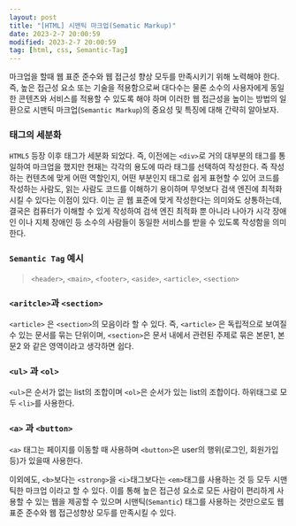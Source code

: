 ```yaml
---
layout: post
title: "[HTML] 시맨틱 마크업(Sematic Markup)"
date: 2023-2-7 20:00:59
modified: 2023-2-7 20:00:59
tag: [html, css, Semantic-Tag]
---
```


마크업을 할때 웹 표준 준수와 웹 접근성 향상 모두를 만족시키기 위해 노력해야 한다. 즉, 높은 접근성 요소 또는 기술을 적용함으로써 대다수는 물론 소수의 사용자에게 동일한 콘텐츠와 서비스를 적용할 수 있도록 해야 하며 이러한 웹 접근성을 높이는 방법의 일환으로 시맨틱 마크업(`Semantic Markup`)의 중요성 및 특징에 대해 간략히 알아보자.


### 태그의 세분화
`HTML5` 등장 이후 태그가 세분화 되었다. 즉, 이전에는 `<div>`로 거의 대부분의 태그를 통일하여 마크업을 했지만 현재는 각각의 용도에 따라 태그를 선택하여 작성한다. 즉 작성하는 컨텐츠에 맞게 어떤 역할인지, 어떤 부분인지 태그로 쉽게 표현할 수 있어 코드를 작성하는 사람도, 읽는 사람도 코드를 이해하기 용이하며 무엇보다 검색 엔진에 최적화 시킬 수 있다는 이점이 있다. 이는 곧 웹 표준에 맞게 작성한다는 의미와도 상통하는데, 결국은 컴퓨터가 이해할 수 있게 작성하여 검색 엔진 최적화 뿐 아니라 나아가 시각 장애인 이나 지체 장애인 등 소수의 사람들이 동일한 서비스를 받을 수 있도록 작성함을 의미한다.

### `Semantic Tag` 예시

> `<header>`, `<main>`, `<footer>`, `<aside>`, `<article>`, `<section>`

### `<aritcle>`과 `<section>` 

`<article>` 은 `<section>`의 모음이라 할 수 있다. 즉, `<article>` 은 독립적으로 보여질 수 있는 문서를 묶는 단위이며, `<section>`은 문서 내에서 관련된 주제로 묶은 본문1, 본문2 와 같은 영역이라고 생각하면 쉽다.

### `<ul>` 과 `<ol>` 

`<ul>`은 순서가 없는 list의 조합이며 `<ol>`은 순서가 있는 list의 조합이다. 하위태그로 모두 `<li>`를 사용한다. 

### `<a>` 과 `<button>`

`<a>` 태그는 페이지를 이동할 때 사용하며 `<button>`은 user의 행위(로그인, 회원가입 등)가 있을때 사용한다. 


이외에도, `<b>`보다는 `<strong>`을 `<i>`태그보다는 `<em>`태그를 사용하는 것 등 모두 시맨틱한 마크업 이라고 할 수 있다.  이를 통해 높은 접근성 요소로 모든 사람이 편리하게 사용할 수 있는 웹을 제공할 수 있으며 시맨틱(`Semantic`) 태그를 사용하는 것만으로도 웹 표준 준수와 웹 접근성향상 모두를 만족시킬 수 있다. 

